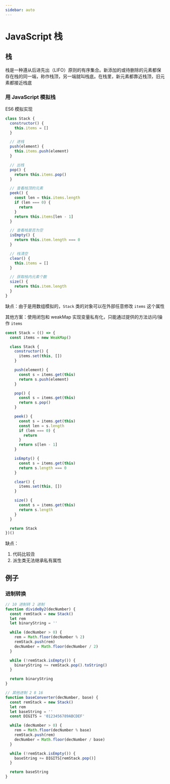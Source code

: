 ```yaml
---
sidebar: auto
---
```


# JavaScript 栈

## 栈

栈是一种遵从后进先出（LIFO）原则的有序集合。新添加的或待删除的元素都保存在栈的同一端，称作栈顶，另一端就叫栈底。在栈里，新元素都靠近栈顶，旧元素都接近栈底

### 用 JavaScript 模拟栈

ES6 模拟实现

```javascript
class Stack {
  constructor() {
    this.items = []
  }

  // 进栈
  push(element) {
    this.items.push(element)
  }

  // 出栈
  pop() {
    return this.items.pop()
  }

  // 查看栈顶的元素
  peek() {
    const len = this.items.length
    if (len === 0) {
      return
    }
    return this.items[len - 1]
  }

  // 查看栈是否为空
  isEmpty() {
    return this.item.length === 0
  }

  // 栈清空
  clear() {
    this.items = []
  }

  // 获取栈内元素个数
  size() {
    return this.item.length
  }
}
```

缺点：由于是用数组模拟的，`Stack` 类的对象可以在外部任意修改 `items` 这个属性

其他方案：使用闭包和 weakMap 实现变量私有化，只能通过提供的方法访问/操作 `items`

```javascript
const Stack = (() => {
  const items = new WeakMap()

  class Stack {
    constructor() {
      items.set(this, [])
    }

    push(element) {
      const s = items.get(this)
      return s.push(element)
    }

    pop() {
      const s = items.get(this)
      return s.pop()
    }

    peek() {
      const s = items.get(this)
      const len = s.length
      if (len === 0) {
        return
      }
      return s[len - 1]
    }

    isEmpty() {
      const s = items.get(this)
      return s.length === 0
    }

    clear() {
      items.set(this, [])
    }

    size() {
      const s = items.get(this)
      return s.length
    }
  }

  return Stack
})()
```

缺点：

1.  代码比较丑
1.  派生类无法继承私有属性

## 例子

### 进制转换

```javascript
// 10 进制转 2 进制
function divideBy2(decNumber) {
  const remStack = new Stack()
  let rem
  let binaryString = ''

  while (decNumber > 0) {
    rem = Math.floor(decNumber % 2)
    remStack.push(rem)
    decNumber = Math.floor(decNumber / 2)
  }

  while (!remStack.isEmpty()) {
    binaryString += remStack.pop().toString()
  }

  return binaryString
}

// 其他进制 2 8 16
function baseConverter(decNumber, base) {
  const remStack = new Stack()
  let rem
  let baseString = ''
  const DIGITS = '0123456789ABCDEF'

  while (decNumber > 0) {
    rem = Math.floor(decNumber % base)
    remStack.push(rem)
    decNumber = Math.floor(decNumber / base)
  }

  while (!remStack.isEmpty()) {
    baseString += DIGITS[remStack.pop()]
  }

  return baseString
}
```
